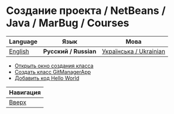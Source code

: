 # Создание проекта / NetBeans / Java / MarBug / Courses

| Language | Язык | Мова |
| -------- | ---- | ---- |
| [English](README.md) | **Русский / Russian** | [Українська / Ukrainian](README.uk.md) |

* [Открыть окно создания класса](open-dialog/README.ru.md)
* [Создать класс GitManagerApp](create-class/README.ru.md)
* [Добавить код Hello World](add-class-code/README.ru.md)

| Навигация                |
| ------------------------ |
| [Вверх](../README.ru.md) |
